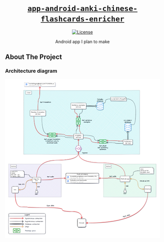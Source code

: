 <div align="center" markdown="1">

# [`app-android-anki-chinese-flashcards-enricher`][url-repo]

[![License][shield-license]][url-license]

Android app I plan to make

</div>

## About The Project

### Architecture diagram

![overview]


<!-- relative links -->

[overview]: ./docs/diagrams/overview.jpg

<!-- project links -->

[url-repo]: https://github.com/shishifubing/app-android-anki-chinese-flashcards-enricher
[url-license]: https://github.com/shishifubing/app-android-anki-chinese-flashcards-enricher/blob/main/LICENSE

<!-- external links -->

<!-- shield links -->

[shield-license]: https://img.shields.io/github/license/shishifubing/app-android-anki-chinese-flashcards-enricher.svg?style=for-the-badge
